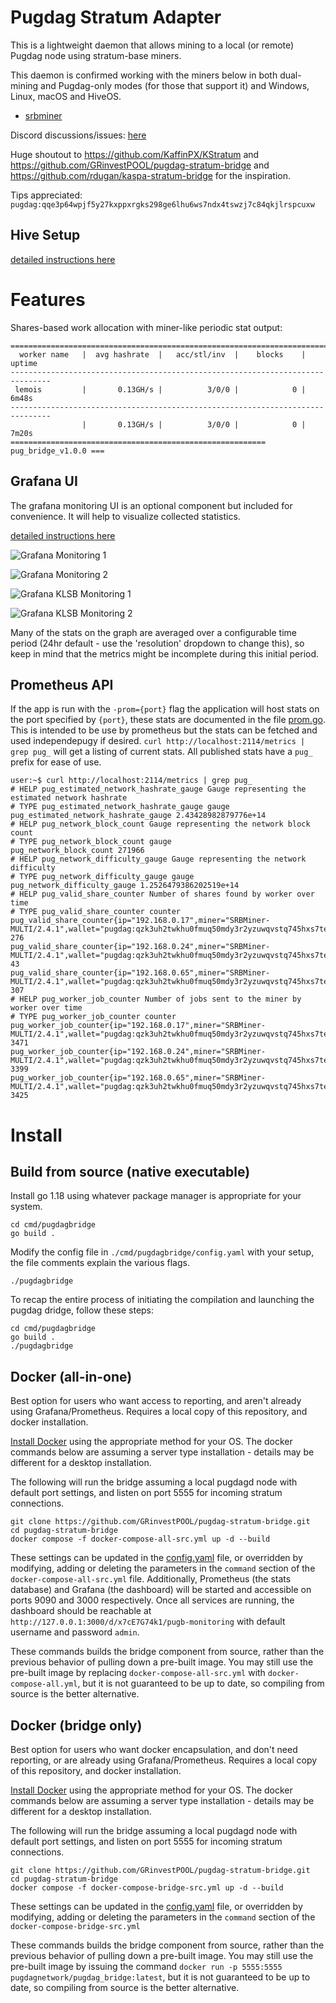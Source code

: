 # Pugdag Stratum Adapter

This is a lightweight daemon that allows mining to a local (or remote)
Pugdag node using stratum-base miners.

This daemon is confirmed working with the miners below in both dual-mining
and Pugdag-only modes (for those that support it) and Windows, Linux,
macOS and HiveOS.

- [srbminer](https://github.com/doktor83/SRBMiner-Multi/releases)

Discord discussions/issues: [here](https://discord.gg/pPNESjGfb5)

Huge shoutout to https://github.com/KaffinPX/KStratum and
https://github.com/GRinvestPOOL/pugdag-stratum-bridge and
https://github.com/rdugan/kaspa-stratum-bridge for the inspiration.

Tips appreciated: `pugdag:qqe3p64wpjf5y27kxppxrgks298ge6lhu6ws7ndx4tswzj7c84qkjlrspcuxw`

## Hive Setup

[detailed instructions here](docs/hive-setup.md)

# Features

Shares-based work allocation with miner-like periodic stat output:

```
===============================================================================
  worker name   |  avg hashrate  |   acc/stl/inv  |    blocks    |    uptime
-------------------------------------------------------------------------------
 lemois         |       0.13GH/s |          3/0/0 |            0 |       6m48s
-------------------------------------------------------------------------------
                |       0.13GH/s |          3/0/0 |            0 |       7m20s
========================================================= pug_bridge_v1.0.0 ===
```

## Grafana UI

The grafana monitoring UI is an optional component but included for
convenience. It will help to visualize collected statistics.

[detailed instructions here](docs/monitoring-setup.md)

![Grafana Monitoring 1](docs/images/grafana-1.png)

![Grafana Monitoring 2](docs/images/grafana-2.png)

![Grafana KLSB Monitoring 1](docs/images/grafana-3.png)

![Grafana KLSB Monitoring 2](docs/images/grafana-4.png)

Many of the stats on the graph are averaged over a configurable time
period (24hr default - use the 'resolution' dropdown to change this), so
keep in mind that the metrics might be incomplete during this initial
period.

## Prometheus API

If the app is run with the `-prom={port}` flag the application will host
stats on the port specified by `{port}`, these stats are documented in
the file [prom.go](src/pugdagstratum/prom.go). This is intended to be use
by prometheus but the stats can be fetched and used independepugy if
desired. `curl http://localhost:2114/metrics | grep pug_` will get a
listing of current stats. All published stats have a `pug_` prefix for
ease of use.

```
user:~$ curl http://localhost:2114/metrics | grep pug_
# HELP pug_estimated_network_hashrate_gauge Gauge representing the estimated network hashrate
# TYPE pug_estimated_network_hashrate_gauge gauge
pug_estimated_network_hashrate_gauge 2.43428982879776e+14
# HELP pug_network_block_count Gauge representing the network block count
# TYPE pug_network_block_count gauge
pug_network_block_count 271966
# HELP pug_network_difficulty_gauge Gauge representing the network difficulty
# TYPE pug_network_difficulty_gauge gauge
pug_network_difficulty_gauge 1.2526479386202519e+14
# HELP pug_valid_share_counter Number of shares found by worker over time
# TYPE pug_valid_share_counter counter
pug_valid_share_counter{ip="192.168.0.17",miner="SRBMiner-MULTI/2.4.1",wallet="pugdag:qzk3uh2twkhu0fmuq50mdy3r2yzuwqvstq745hxs7tet25hfd4egcafcdmpdl",worker="002"} 276
pug_valid_share_counter{ip="192.168.0.24",miner="SRBMiner-MULTI/2.4.1",wallet="pugdag:qzk3uh2twkhu0fmuq50mdy3r2yzuwqvstq745hxs7tet25hfd4egcafcdmpdl",worker="003"} 43
pug_valid_share_counter{ip="192.168.0.65",miner="SRBMiner-MULTI/2.4.1",wallet="pugdag:qzk3uh2twkhu0fmuq50mdy3r2yzuwqvstq745hxs7tet25hfd4egcafcdmpdl",worker="001"} 307
# HELP pug_worker_job_counter Number of jobs sent to the miner by worker over time
# TYPE pug_worker_job_counter counter
pug_worker_job_counter{ip="192.168.0.17",miner="SRBMiner-MULTI/2.4.1",wallet="pugdag:qzk3uh2twkhu0fmuq50mdy3r2yzuwqvstq745hxs7tet25hfd4egcafcdmpdl",worker="002"} 3471
pug_worker_job_counter{ip="192.168.0.24",miner="SRBMiner-MULTI/2.4.1",wallet="pugdag:qzk3uh2twkhu0fmuq50mdy3r2yzuwqvstq745hxs7tet25hfd4egcafcdmpdl",worker="003"} 3399
pug_worker_job_counter{ip="192.168.0.65",miner="SRBMiner-MULTI/2.4.1",wallet="pugdag:qzk3uh2twkhu0fmuq50mdy3r2yzuwqvstq745hxs7tet25hfd4egcafcdmpdl",worker="001"} 3425
```

# Install

## Build from source (native executable)

Install go 1.18 using whatever package manager is appropriate for your
system.

```
cd cmd/pugdagbridge
go build .
```

Modify the config file in `./cmd/pugdagbridge/config.yaml` with your setup,
the file comments explain the various flags.

```
./pugdagbridge
```

To recap the entire process of initiating the compilation and launching
the pugdag dridge, follow these steps:

```
cd cmd/pugdagbridge
go build .
./pugdagbridge
```

## Docker (all-in-one)

Best option for users who want access to reporting, and aren't already
using Grafana/Prometheus. Requires a local copy of this repository, and
docker installation.

[Install Docker](https://docs.docker.com/engine/install/) using the
appropriate method for your OS. The docker commands below are assuming a
server type installation - details may be different for a desktop
installation.

The following will run the bridge assuming a local pugdagd node with
default port settings, and listen on port 5555 for incoming stratum
connections.

```
git clone https://github.com/GRinvestPOOL/pugdag-stratum-bridge.git
cd pugdag-stratum-bridge
docker compose -f docker-compose-all-src.yml up -d --build
```

These settings can be updated in the [config.yaml](cmd/pugdagbridge/config.yaml)
file, or overridden by modifying, adding or deleting the parameters in the
`command` section of the `docker-compose-all-src.yml` file. Additionally,
Prometheus (the stats database) and Grafana (the dashboard) will be
started and accessible on ports 9090 and 3000 respectively. Once all
services are running, the dashboard should be reachable at
`http://127.0.0.1:3000/d/x7cE7G74k1/pugb-monitoring` with default
username and password `admin`.

These commands builds the bridge component from source, rather than
the previous behavior of pulling down a pre-built image. You may still
use the pre-built image by replacing `docker-compose-all-src.yml` with
`docker-compose-all.yml`, but it is not guaranteed to be up to date, so
compiling from source is the better alternative.

## Docker (bridge only)

Best option for users who want docker encapsulation, and don't need
reporting, or are already using Grafana/Prometheus. Requires a local
copy of this repository, and docker installation.

[Install Docker](https://docs.docker.com/engine/install/) using the
appropriate method for your OS. The docker commands below are assuming a
server type installation - details may be different for a desktop
installation.

The following will run the bridge assuming a local pugdagd node with
default port settings, and listen on port 5555 for incoming stratum
connections.

```
git clone https://github.com/GRinvestPOOL/pugdag-stratum-bridge.git
cd pugdag-stratum-bridge
docker compose -f docker-compose-bridge-src.yml up -d --build
```

These settings can be updated in the [config.yaml](cmd/pugdagbridge/config.yaml)
file, or overridden by modifying, adding or deleting the parameters in the
`command` section of the `docker-compose-bridge-src.yml`

These commands builds the bridge component from source, rather than the
previous behavior of pulling down a pre-built image. You may still use
the pre-built image by issuing the command `docker run -p 5555:5555 pugdagnetwork/pugdag_bridge:latest`,
but it is not guaranteed to be up to date, so compiling from source is
the better alternative.
